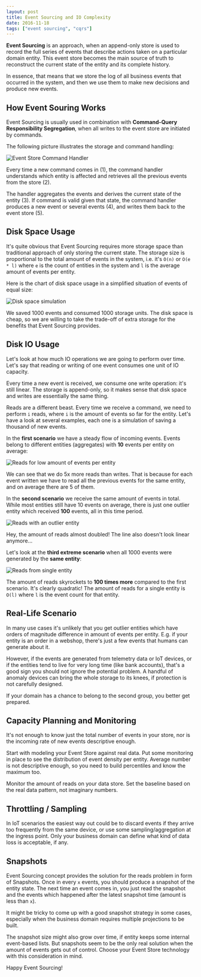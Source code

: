 ```yaml
---
layout: post
title: Event Sourcing and IO Complexity
date: 2016-11-18
tags: ["event sourcing", "cqrs"]
---
```


**Event Sourcing** is an approach, when an append-only store is used to record the full series of events that 
describe actions taken on a particular domain entity. This event store becomes the main source of truth 
to reconstruct the current state of the entity and its complete history.

In essence, that means that we store the log of all business events that occurred in the system, and then
we use them to make new decisions and produce new events. 

How Event Souring Works
-----------------------

Event Sourcing is usually used in combination with **Command-Query Responsibility Segregation**, when all writes 
to the event store are initiated by commands. 

The following picture illustrates the storage and command handling:

![Event Store Command Handler](/event-store.png)

Every time a new command comes in (1), the command handler understands 
which entity is affected and retrieves all the previous events from the store (2).

The handler aggregates the events and derives the current state of the entity (3). If command is valid given that 
state, the command handler produces a new event or several events (4), and writes them back to the event store (5).

Disk Space Usage
----------------

It's quite obvious that Event Sourcing requires more storage space than traditional approach of only storing 
the current state. The storage size is proportional to the total amount of events in the system, 
i.e. it's `O(n)` or `O(e * l)` where `e` is the count of entities in the system and `l` is the average 
amount of events per entity.

Here is the chart of disk space usage in a simplified situation of events of equal size:

![Disk space simulation](/disk-space.png)

We saved 1000 events and consumed 1000 storage units. The disk space is cheap, so we are willing to take 
the trade-off of extra storage for the benefits that Event Sourcing provides.

Disk IO Usage
-------------

Let's look at how much IO operations we are going to perform over time. Let's say that reading or writing of
one event consumes one unit of IO capacity.

Every time a new event is received, we consume one write operation: it's still linear. The storage is append-only, 
so it makes sense that disk space and writes are essentially the same thing.

Reads are a different beast. Every time we receive a command, we need to perform `i` reads, where `i` 
is the amount of events so far for the entity. Let's have a look at several examples, each one is a
simulation of saving a thousand of new events.

In the **first scenario** we have a steady flow of incoming events. Events belong to different entities (aggregates) 
with **10** events per entity on average:

![Reads for low amount of events per entity](/reads-low.png)

We can see that we do 5x more reads than writes. That is because for each event written we have to read 
all the previous events for the same entity, and on average there are 5 of them.

In the **second scenario** we receive the same amount of events in total. While most entities still have 
10 events on average, there is just one outlier entity which received **100** events, all in this time period.

![Reads with an outlier entity](/reads-outlier.png)

Hey, the amount of reads almost doubled! The line also doesn't look linear anymore...

Let's look at the **third extreme scenario** when all 1000 events were generated by the **same entity**:

![Reads from single entity](/reads-single.png)

The amount of reads skyrockets to **100 times more** compared to the first scenario. It's clearly quadratic!
The amount of reads for a single entity is `O(l)` where `l` is the event count for that entity.

Real-Life Scenario
------------------

In many use cases it's unlikely that you get outlier entities which have orders of magnitude difference in amount 
of events per entity. E.g. if your entity is an order in a webshop, there's just a few events that humans can 
generate about it.

However, if the events are generated from telemetry data or IoT devices, or if the entities tend to live for very 
long time (like bank accounts), that's a good sign you should not ignore the potential problem. A handful of anomaly 
devices can bring the whole storage to its knees, if protection is not carefully designed.

If your domain has a chance to belong to the second group, you better get prepared.

Capacity Planning and Monitoring
--------------------------------

It's not enough to know just the total number of events in your store, nor is the incoming rate of new events
descriptive enough. 

Start with modeling your Event Store against real data. Put some monitoring in place to see the distribution of 
event density per entity. Average number is not descriptive enough, so you need to build percentiles and 
know the maximum too.

Monitor the amount of reads on your data store. Set the baseline based on the real data
pattern, not imaginary numbers.

Throttling / Sampling
---------------------

In IoT scenarios the easiest way out could be to discard events if they arrive too frequently from the same device, 
or use some sampling/aggregation at the ingress point. Only your business domain can define what kind of
data loss is acceptable, if any.

Snapshots
---------

Event Sourcing concept provides the solution for the reads problem in form of Snapshots. Once in every `x` events, 
you should produce a snapshot of the entity state. The next time an event comes in, you just read
the snapshot and the events which happened after the latest snapshot time (amount is less than `x`).

It might be tricky to come up with a good snapshot strategy in some cases, especially when the business domain
requires multiple projections to be built. 

The snapshot size might also grow over time, if entity keeps some internal event-based lists. But snapshots 
seem to be the only real solution when the amount of events gets out of control. Choose your Event Store 
technology with this consideration in mind.

Happy Event Sourcing!